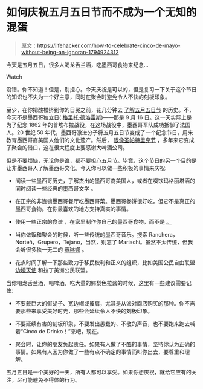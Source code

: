 # 如何庆祝五月五日节而不成为一个无知的混蛋

> 原文：<https://lifehacker.com/how-to-celebrate-cinco-de-mayo-without-being-an-ignoran-1794924312>

今天是五月五日，很多人喝龙舌兰酒，吃墨西哥食物来纪念...

Watch

没错。你不知道！但是，别担心。今天庆祝是可以的，但是复习一下关于这个节日的知识也不失为一个好主意，同时在聚会时避免令人不快的刻板印象。

至少，在你把酸橙挤到你的日冕之前，花几分钟去 [了解五月五日节](https://lifehacker.com/the-real-history-of-cinco-de-mayo-1774911432) 的历史。不，今天不是墨西哥独立日( [格里托·德洛雷斯](https://en.wikipedia.org/wiki/Cry_of_Dolores))——那是 9 月 16 日。这一天实际上是为了纪念 1862 年的普埃布拉战役，在这场战役中，墨西哥军队成功抵御了法国人。20 世纪 50 年代，墨西哥激进分子将五月五日节变成了一个纪念节日，用来教育墨西哥裔美国人他们的文化遗产。然后， [很像圣帕特里克节](https://lifehacker.com/the-real-history-of-st-patrick-s-day-1793354674) ，多年来它变成了聚会的借口，这在很大程度上要感谢大啤酒公司。

但是不要烦恼，无论你是谁，都不要担心五月节。毕竟，这个节日的另一个目的是让非墨西哥人了解墨西哥文化。今天你可以做一些积极的事情来庆祝:

*   阅读一些墨西哥历史，了解杰出的墨西哥裔美国人，或者在啜饮玛格丽塔酒的同时阅读一些经典的墨西哥文学 。

*   在正宗的非连锁墨西哥餐厅吃墨西哥菜。墨西哥卷饼很好吃，但它不是真正的墨西哥食物。在你最喜欢的地方支持真实的事情。

*   使用一些正宗的食谱 ，在家里制作你自己的墨西哥食物，而不是 [。](http://www.mexicoinmykitchen.com/p/recipes.html) 
*   当你做饭和聚会的时候，听一些传统的墨西哥音乐。搜索 Ranchera，Norteñ，Grupero，Tejano，当然，别忘了 Mariachi。虽然不太传统，但我会听很多独一无二的 [赛琳娜](https://en.wikipedia.org/wiki/Selena) 。

*   花点时间了解一下那些致力于移民权利和正义的组织，比如美国公民自由联盟[边境天使](http://www.borderangels.org/) 和拉丁美洲公民联盟。 

当你喝龙舌兰酒，喝啤酒，吃大量的鳄梨色拉酱的时候，这里有一些建议需要记住:

*   不要戴巨大的假胡子、宽边帽或披肩，尤其是从派对商店购买的那种。你不需要那些来享受美好时光，那些会延续令人不快的刻板印象。
*   不要延续有害的刻板印象，不要发出愚蠢的、不敬的声音，也不要跑来跑去喊着“Cinco de Drinko！”来吧，现在。

*   聚会时，让你的朋友负起责任。如果有人做了不酷的事情，坚持你认为正确的事情。如果有人因为你做了一些有点不确定的事情而叫你出去，要尊重和理解。

五月五日是一个美好的一天，所有人都可以享受。如果你想庆祝，就给它应有的关注，尽可能避免不得体的行为。